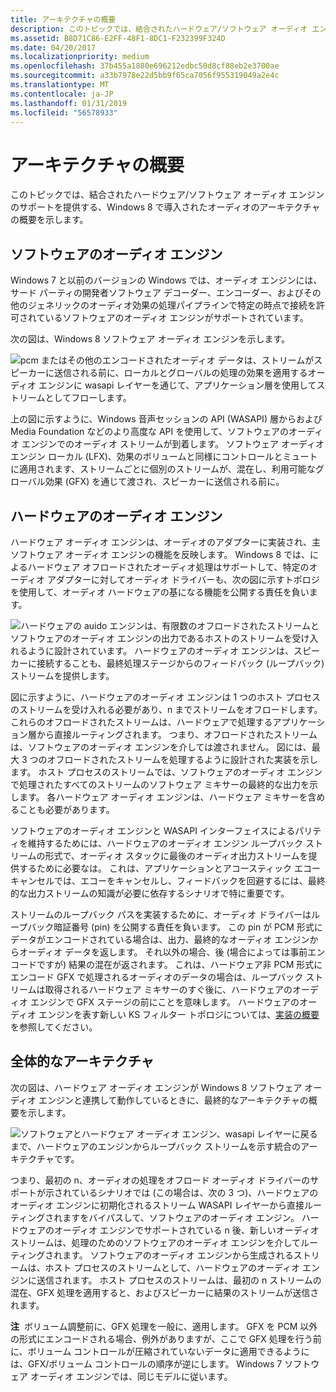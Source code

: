 ```yaml
---
title: アーキテクチャの概要
description: このトピックでは、結合されたハードウェア/ソフトウェア オーディオ エンジンのサポートを提供する、Windows 8 で導入されたオーディオのアーキテクチャの概要を示します。
ms.assetid: B8D71C86-E2FF-48F1-8DC1-F232399F324D
ms.date: 04/20/2017
ms.localizationpriority: medium
ms.openlocfilehash: 37b455a1880e696212edbc50d8cf88eb2e3700ae
ms.sourcegitcommit: a33b7978e22d5bb9f65ca7056f955319049a2e4c
ms.translationtype: MT
ms.contentlocale: ja-JP
ms.lasthandoff: 01/31/2019
ms.locfileid: "56578933"
---
```

# <a name="architectural-overview"></a>アーキテクチャの概要


このトピックでは、結合されたハードウェア/ソフトウェア オーディオ エンジンのサポートを提供する、Windows 8 で導入されたオーディオのアーキテクチャの概要を示します。

## <a name="span-idthesoftwareaudioenginespanspan-idthesoftwareaudioenginespanspan-idthesoftwareaudioenginespanthe-software-audio-engine"></a><span id="The_software_audio_engine"></span><span id="the_software_audio_engine"></span><span id="THE_SOFTWARE_AUDIO_ENGINE"></span>ソフトウェアのオーディオ エンジン


Windows 7 と以前のバージョンの Windows では、オーディオ エンジンには、サード パーティの開発者ソフトウェア デコーダー、エンコーダー、およびその他のジェネリックのオーディオ効果の処理パイプラインで特定の時点で接続を許可されているソフトウェアのオーディオ エンジンがサポートされています。

次の図は、Windows 8 ソフトウェア オーディオ エンジンを示します。

![pcm またはその他のエンコードされたオーディオ データは、ストリームがスピーカーに送信される前に、ローカルとグローバルの処理の効果を適用するオーディオ エンジンに wasapi レイヤーを通じて、アプリケーション層を使用してストリームとしてフローします。](images/audio-engine1.png)

上の図に示すように、Windows 音声セッションの API (WASAPI) 層からおよび Media Foundation などのより高度な API を使用して、ソフトウェアのオーディオ エンジンでのオーディオ ストリームが到着します。 ソフトウェア オーディオ エンジン ローカル (LFX)、効果のボリュームと同様にコントロールとミュートに適用されます、ストリームごとに個別のストリームが、混在し、利用可能なグローバル効果 (GFX) を通じて渡され、スピーカーに送信される前に。

## <a name="span-idthehardwareaudioenginespanspan-idthehardwareaudioenginespanspan-idthehardwareaudioenginespanthe-hardware-audio-engine"></a><span id="The_hardware_audio_engine"></span><span id="the_hardware_audio_engine"></span><span id="THE_HARDWARE_AUDIO_ENGINE"></span>ハードウェアのオーディオ エンジン


ハードウェア オーディオ エンジンは、オーディオのアダプターに実装され、主ソフトウェア オーディオ エンジンの機能を反映します。 Windows 8 では、によるハードウェア オフロードされたオーディオ処理はサポートして、特定のオーディオ アダプターに対してオーディオ ドライバーも、次の図に示すトポロジを使用して、オーディオ ハードウェアの基になる機能を公開する責任を負います。

![ハードウェアの auido エンジンは、有限数のオフロードされたストリームとソフトウェアのオーディオ エンジンの出力であるホストのストリームを受け入れるように設計されています。 ハードウェアのオーディオ エンジンは、スピーカーに接続することも、最終処理ステージからのフィードバック (ループバック) ストリームを提供します。](images/audio-engine3.png)

図に示すように、ハードウェアのオーディオ エンジンは 1 つのホスト プロセスのストリームを受け入れる必要があり、n までストリームをオフロードします。 これらのオフロードされたストリームは、ハードウェアで処理するアプリケーション層から直接ルーティングされます。 つまり、オフロードされたストリームは、ソフトウェアのオーディオ エンジンを介しては渡されません。 図には、最大 3 つのオフロードされたストリームを処理するように設計された実装を示します。 ホスト プロセスのストリームでは、ソフトウェアのオーディオ エンジンで処理されたすべてのストリームのソフトウェア ミキサーの最終的な出力を示します。 各ハードウェア オーディオ エンジンは、ハードウェア ミキサーを含めることも必要があります。

ソフトウェアのオーディオ エンジンと WASAPI インターフェイスによるパリティを維持するためには、ハードウェアのオーディオ エンジン ループバック ストリームの形式で、オーディオ スタックに最後のオーディオ出力ストリームを提供するために必要なは。 これは、アプリケーションとアコースティック エコー キャンセルでは、エコーをキャンセルし、フィードバックを回避するには、最終的な出力ストリームの知識が必要に依存するシナリオで特に重要です。

ストリームのループバック パスを実装するために、オーディオ ドライバーはループバック暗証番号 (pin) を公開する責任を負います。 この pin が PCM 形式にデータがエンコードされている場合は、出力、最終的なオーディオ エンジンからオーディオ データを返します。 それ以外の場合、後 (場合によっては事前エンコードですが) 結果の混在が返されます。 これは、ハードウェア非 PCM 形式にエンコード GFX で処理されるオーディオのデータの場合は、ループバック ストリームは取得されるハードウェア ミキサーのすぐ後に、ハードウェアのオーディオ エンジンで GFX ステージの前にことを意味します。 ハードウェアのオーディオ エンジンを表す新しい KS フィルター トポロジについては、[実装の概要](implementation-overview.md)を参照してください。

## <a name="span-idtheoverallarchitecturespanspan-idtheoverallarchitecturespanspan-idtheoverallarchitecturespanthe-overall-architecture"></a><span id="The_overall_architecture"></span><span id="the_overall_architecture"></span><span id="THE_OVERALL_ARCHITECTURE"></span>全体的なアーキテクチャ


次の図は、ハードウェア オーディオ エンジンが Windows 8 ソフトウェア オーディオ エンジンと連携して動作しているときに、最終的なアーキテクチャの概要を示します。

![ソフトウェアとハードウェア オーディオ エンジン、wasapi レイヤーに戻るまで、ハードウェアのエンジンからループバック ストリームを示す統合のアーキテクチャです。](images/audio-engine2.png)

つまり、最初の n、オーディオの処理をオフロード オーディオ ドライバーのサポートが示されているシナリオでは (この場合は、次の 3 つ)、ハードウェアのオーディオ エンジンに初期化されるストリーム WASAPI レイヤーから直接ルーティングされますをバイパスして、ソフトウェアのオーディオ エンジン。 ハードウェアのオーディオ エンジンでサポートされている n 後、新しいオーディオ ストリームは、処理のためのソフトウェアのオーディオ エンジンを介してルーティングされます。 ソフトウェアのオーディオ エンジンから生成されるストリームは、ホスト プロセスのストリームとして、ハードウェアのオーディオ エンジンに送信されます。 ホスト プロセスのストリームは、最初の n ストリームの混在、GFX 処理を適用すると、およびスピーカーに結果のストリームが送信されます。

**注**  ボリューム調整前に、GFX 処理を一般に、適用します。 GFX を PCM 以外の形式にエンコードされる場合、例外がありますが、ここで GFX 処理を行う前に、ボリューム コントロールが圧縮されていないデータに適用できるようには、GFX/ボリューム コントロールの順序が逆にします。 Windows 7 ソフトウェア オーディオ エンジンでは、同じモデルに従います。

 

 

 




